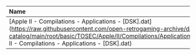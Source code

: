 |Name|Size|
|:---|---:|
|[Apple II - Compilations - Applications - [DSK].dat](https://raw.githubusercontent.com/open-retrogaming-archive/dat-catalog/main/root/basic/TOSEC/Apple/II/Compilations/Applications/[DSK]/Apple II - Compilations - Applications - [DSK].dat)|9477|
